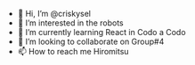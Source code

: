 - 👋 Hi, I’m @criskysel
- 👀 I’m interested in the robots 
- 🌱 I’m currently learning React in Codo a Codo
- 💞️ I’m looking to collaborate on Group#4
- 📫 How to reach me Hiromitsu 

<!---
criskysel/criskysel is a ✨ special ✨ repository because its `README.md` (this file) appears on your GitHub profile.
You can click the Preview link to take a look at your changes.
---
